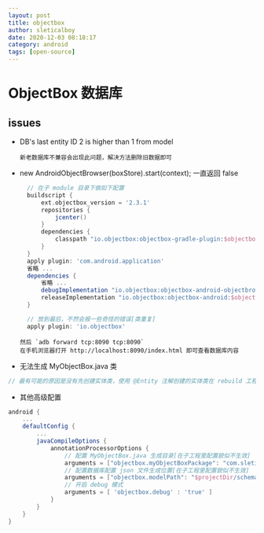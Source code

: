 ```yaml
---
layout: post
title: objectbox
author: sleticalboy
date: 2020-12-03 08:18:17
category: android
tags: [open-source]
---
```


# ObjectBox 数据库

## issues
- DB's last entity ID 2 is higher than 1 from model
  ```log
  新老数据库不兼容会出现此问题，解决方法删除旧数据即可
  ```
- new AndroidObjectBrowser(boxStore).start(context); 一直返回 false
  ```groovy
    // 在子 module 目录下做如下配置
    buildscript {
        ext.objectbox_version = '2.3.1'
        repositories {
            jcenter()
        }
        dependencies {
            classpath "io.objectbox:objectbox-gradle-plugin:$objectbox_version"
        }
    }
    apply plugin: 'com.android.application'
    省略 ...
    dependencies {
        省略 ...
        debugImplementation "io.objectbox:objectbox-android-objectbrowser:$objectbox_version"
        releaseImplementation "io.objectbox:objectbox-android:$objectbox_version"
    }

    // 放到最后，不然会报一些奇怪的错误[类重复]
    apply plugin: 'io.objectbox'
  ```
  ```shell
  然后 `adb forward tcp:8090 tcp:8090`
  在手机浏览器打开 http://localhost:8090/index.html 即可查看数据库内容
  ```
- 无法生成 MyObjectBox.java 类
```java
// 最有可能的原因是没有先创建实体类，使用 @Entity 注解创建的实体类在 rebuild 工程试试
```
- 其他高级配置
```groovy
android {
    ...
    defaultConfig {
        ...
        javaCompileOptions {
            annotationProcessorOptions {
                // 配置 MyObjectBox.java 生成目录[在子工程里配置貌似不生效]
                arguments = ["objectbox.myObjectBoxPackage": "com.sleticalboy.objectbox"]
                // 配置数据库配置 json 文件生成位置[在子工程里配置貌似不生效]
                arguments = ["objectbox.modelPath": "$projectDir/schemas/objectbox.json".toString()]
                // 开启 debug 模式
                arguments = [ 'objectbox.debug' : 'true' ]
            }
        }
    }
}
```
